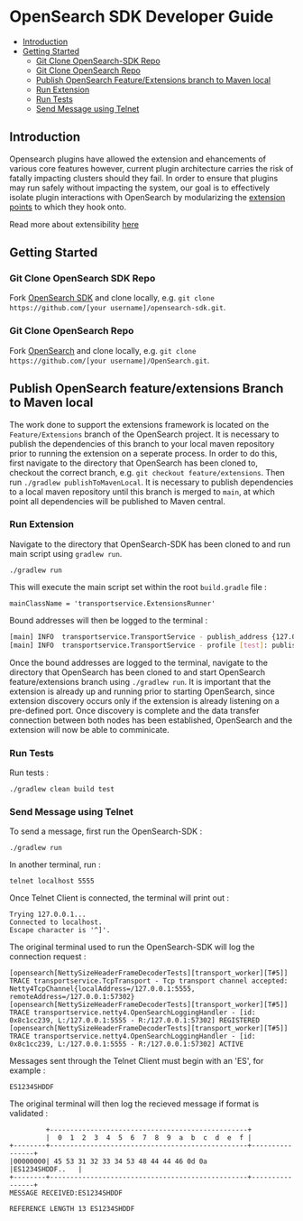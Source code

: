 
# OpenSearch SDK Developer Guide
- [Introduction](#introduction)
- [Getting Started](#getting-started)
	- [Git Clone OpenSearch-SDK Repo](#git-clone-OpenSearch-SDK-repo)
	- [Git Clone OpenSearch Repo](#git-clone-opensearch-repo)
	- [Publish OpenSearch Feature/Extensions branch to Maven local](#publish-opensearch-feature/extensions-branch-to-maven-local)
	- [Run Extension](#run-extension)
	- [Run Tests](#run-tests)
	- [Send Message using Telnet](#send-message-using-telnet)

## Introduction
Opensearch plugins have allowed the extension and ehancements of various core features however, current plugin architecture carries the risk of fatally impacting clusters should they fail. In order to ensure that plugins may run safely without impacting the system, our goal is to effectively isolate plugin interactions with OpenSearch by modularizing the [extension points](https://opensearch.org/blog/technical-post/2021/12/plugins-intro/) to which they hook onto. 

Read more about extensibility [here](https://github.com/opensearch-project/OpenSearch/issues/1422)

## Getting Started

### Git Clone OpenSearch SDK Repo
Fork [OpenSearch SDK](https://github.com/opensearch-project/opensearch-sdk) and clone locally, e.g. `git clone https://github.com/[your username]/opensearch-sdk.git`.

### Git Clone OpenSearch Repo
Fork [OpenSearch](https://github.com/opensearch-project/OpenSearch) and clone locally, e.g. `git clone https://github.com/[your username]/OpenSearch.git`.

## Publish OpenSearch feature/extensions Branch to Maven local
The work done to support the extensions framework is located on the `Feature/Extensions` branch of the OpenSearch project. It is necessary to publish the dependencies of this branch to your local maven repository prior to running the extension on a seperate process. In order to do this, first navigate to the directory that OpenSearch has been cloned to, checkout the correct branch, e.g. `git checkout feature/extensions`. Then run `./gradlew publishToMavenLocal`. It is necessary to publish dependencies to a local maven repository until this branch is merged to `main`, at which point all dependencies will be published to Maven central.

### Run Extension

Navigate to the directory that OpenSearch-SDK has been cloned to and run main script using `gradlew run`.

```
./gradlew run
```

This will execute the main script set within the root `build.gradle` file :

```
mainClassName = 'transportservice.ExtensionsRunner'
```
Bound addresses will then be logged to the terminal :

```bash
[main] INFO  transportservice.TransportService - publish_address {127.0.0.1:3333}, bound_addresses {[::1]:3333}, {127.0.0.1:3333}
[main] INFO  transportservice.TransportService - profile [test]: publish_address {127.0.0.1:5555}, bound_addresses {[::1]:5555}, {127.0.0.1:5555}
```

Once the bound addresses are logged to the terminal, navigate to the directory that OpenSearch has been cloned to and start OpenSearch feature/extensions branch using `./gradlew run`.
It is important that the extension is already up and running prior to starting OpenSearch, since extension discovery occurs only if the extension is already listening on a pre-defined port. Once discovery is complete and the data transfer connection between both nodes has been established, OpenSearch and the extension will now be able to comminicate. 

### Run Tests

Run tests :
```
./gradlew clean build test
```

### Send Message using Telnet

To send a message, first run the OpenSearch-SDK :

```
./gradlew run
```
In another terminal, run : 
```
telnet localhost 5555
```
Once Telnet Client is connected, the terminal will print out :
```
Trying 127.0.0.1...
Connected to localhost.
Escape character is '^]'.
```
The original terminal used to run the OpenSearch-SDK will log the connection request :
```
[opensearch[NettySizeHeaderFrameDecoderTests][transport_worker][T#5]] TRACE transportservice.TcpTransport - Tcp transport channel accepted: Netty4TcpChannel{localAddress=/127.0.0.1:5555, remoteAddress=/127.0.0.1:57302}
[opensearch[NettySizeHeaderFrameDecoderTests][transport_worker][T#5]] TRACE transportservice.netty4.OpenSearchLoggingHandler - [id: 0x8c1cc239, L:/127.0.0.1:5555 - R:/127.0.0.1:57302] REGISTERED
[opensearch[NettySizeHeaderFrameDecoderTests][transport_worker][T#5]] TRACE transportservice.netty4.OpenSearchLoggingHandler - [id: 0x8c1cc239, L:/127.0.0.1:5555 - R:/127.0.0.1:57302] ACTIVE
```
Messages sent through the Telnet Client must begin with an 'ES', for example : 
```
ES1234SHDDF
```
The original terminal will then log the recieved message if format is validated :
```
         +-------------------------------------------------+
         |  0  1  2  3  4  5  6  7  8  9  a  b  c  d  e  f |
+--------+-------------------------------------------------+----------------+
|00000000| 45 53 31 32 33 34 53 48 44 44 46 0d 0a          |ES1234SHDDF..   |
+--------+-------------------------------------------------+----------------+
MESSAGE RECEIVED:ES1234SHDDF

REFERENCE LENGTH 13 ES1234SHDDF
```


